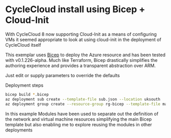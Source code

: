 # CycleCloud install using Bicep + Cloud-Init

With CycleCloud 8 now supporting Cloud-Init as a means of configuring VMs it seemed appropriate to look at using cloud-init in the deployment of CycleCloud itself

This exemplar uses [Bicep](https://github.com/Azure/bicep) to deploy the Azure resource and has been tested with v0.1.226-alpha. Much like Terraform, Bicep drastically simplifies the authoring experience and provides a transparent abstraction over ARM.

Just edit or supply parameters to override the defaults

Deployment steps

```bash
bicep build *.bicep
az deployment sub create --template-file sub.json --location uksouth
az deployment group create --resource-group rg-bicep --template-file main.json
```

In this example Modules have been used to separate out the definition of the network and virtual machine resources simplifying the main Bicep template but also enabling me to explore reusing the modules in other deployments

